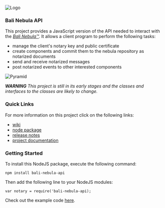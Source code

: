 ![Logo](https://raw.githubusercontent.com/craterdog-bali/bali-project-documentation/master/images/CraterDogLogo.png)

### Bali Nebula API
This project provides a JavaScript version of the API needed to interact with the [_Bali Nebula™_](https://github.com/craterdog-bali/bali-project-documentation/wiki). It allows a client program to perform the following tasks:
 * manage the client's notary key and public certificate
 * create components and commit them to the nebula repository as notarized documents
 * send and receive notarized messages
 * post notarized events to other interested components

![Pyramid](https://raw.githubusercontent.com/craterdog-bali/js-bali-nebula-api/master/docs/images/BaliPyramid-NebulaAPI.png)

_**WARNING**_
_This project is still in its early stages and the classes and interfaces to the classes are likely to change._

### Quick Links
For more information on this project click on the following links:
 * [wiki](https://github.com/craterdog-bali/js-bali-nebula-api/wiki)
 * [node package](https://www.npmjs.com/package/bali-nebula-api)
 * [release notes](https://github.com/craterdog-bali/js-bali-nebula-api/wiki/releases)
 * [project documentation](https://github.com/craterdog-bali/bali-project-documentation/wiki)

### Getting Started
To install this NodeJS package, execute the following command:
```
npm install bali-nebula-api
```
Then add the following line to your NodeJS modules:
```
var notary = require('bali-nebula-api);
```

Check out the example code [here](https://github.com/craterdog-bali/js-bali-nebula-api/wiki/examples).

